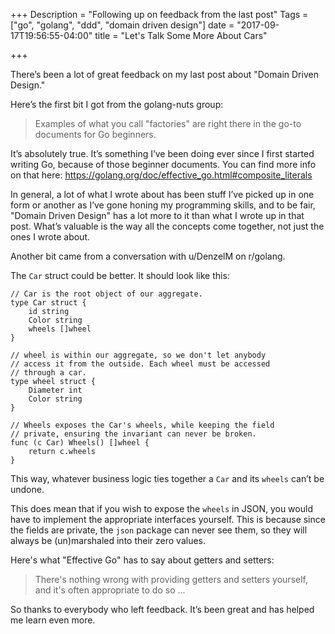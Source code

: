 +++
Description = "Following up on feedback from the last post"
Tags = ["go", "golang", "ddd", "domain driven design"]
date = "2017-09-17T19:56:55-04:00"
title = "Let's Talk Some More About Cars"

+++

There’s been a lot of great feedback on my last post about "Domain Driven Design."

Here’s the first bit I got from the golang-nuts group:

> Examples of what you call "factories" are right there in the go-to documents for Go beginners.

It’s absolutely true. It’s something I’ve been doing ever since I first started writing Go, because of those beginner documents. You can find more info on that here: https://golang.org/doc/effective_go.html#composite_literals

In general, a lot of what I wrote about has been stuff I’ve picked up in one form or another as I’ve gone honing my programming skills, and to be fair, "Domain Driven Design" has a lot more to it than what I wrote up in that post. What’s valuable is the way all the concepts come together, not just the ones I wrote about.

Another bit came from a conversation with u/DenzelM on r/golang.

The `Car` struct could be better. It should look like this:

```
// Car is the root object of our aggregate.
type Car struct {
	id string
	Color string
	wheels []wheel
}

// wheel is within our aggregate, so we don't let anybody
// access it from the outside. Each wheel must be accessed
// through a car.
type wheel struct {
	Diameter int
	Color string
}

// Wheels exposes the Car's wheels, while keeping the field
// private, ensuring the invariant can never be broken.
func (c Car) Wheels() []wheel {
    return c.wheels
}
```

This way, whatever business logic ties together a `Car` and its `wheels` can’t be undone.

This does mean that if you wish to expose the `wheels` in JSON, you would have to implement the appropriate interfaces yourself. This is because since the fields are private, the `json` package can never see them, so they will always be (un)marshaled into their zero values.

Here's what "Effective Go" has to say about getters and setters:

> There's nothing wrong with providing getters and setters yourself, and it's often appropriate to do so ...

So thanks to everybody who left feedback. It’s been great and has helped me learn even more.
